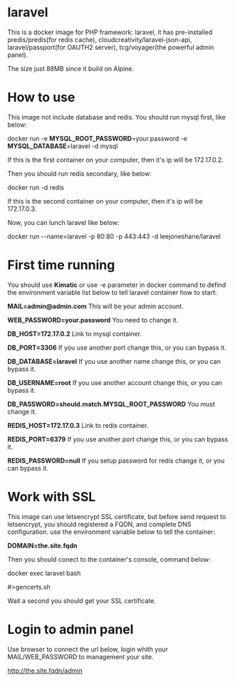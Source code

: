 # laravel
This is a docker image for PHP framework: laravel, it has pre-installed predis/predis(for redis cache), cloudcreativity/laravel-json-api, laravel/passport(for OAUTH2 server), tcg/voyager(the powerful admin panel).

The size just 88MB since it build on Alpine.

# How to use
This image not include database and redis. You should run mysql first, like below:

docker run -e __MYSQL_ROOT_PASSWORD__=your.password -e __MYSQL_DATABASE__=laravel -d mysql

If this is the first container on your computer, then it's ip will be 172.17.0.2.

Then you should run redis secondary, like below:

docker run -d redis

If this is the second container on your computer, then it's ip will be 172.17.0.3.

Now, you can lunch laravel like below:

docker run --name=laravel -p 80:80 -p 443:443 -d leejoneshane/laravel

# First time running

You should use __Kimatic__ or use -e parameter in docker command to defind the environment variable list below to tell laravel container how to start:

__MAIL=admin@admin.com__ This will be your admin account.

__WEB_PASSWORD=your.password__ You need to change it.

__DB_HOST=172.17.0.2__ Link to mysql container.

__DB_PORT=3306__ If you use another port change this, or you can bypass it.

__DB_DATABASE=laravel__ If you use another name change this, or you can bypass it.

__DB_USERNAME=root__ If you use another account change this, or you can bypass it.

__DB_PASSWORD=should.match.MYSQL_ROOT_PASSWORD__ You must change it.

__REDIS_HOST=172.17.0.3__ Link to redis container.

__REDIS_PORT=6379__ If you use another port change this, or you can bypass it.

__REDIS_PASSWORD=null__ If you setup password for redis change it, or you can bypass it.


# Work with SSL

This image can use letsencrypt SSL certificate, but before send request to letsencrypt, you should registered a FQDN, and complete DNS configuration. use the environment variable below to tell the container:

__DOMAIN=the.site.fqdn__

Then you should conect to the container's console, command below:

docker exec laravel bash

#>gencerts.sh

Wait a second you should get your SSL certificate.

# Login to admin panel

Use browser to connect the url below, login whith your MAIL/WEB_PASSWORD to management your site.

http://the.site.fqdn/admin
